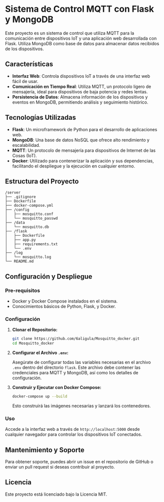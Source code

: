 # Sistema de Control MQTT con Flask y MongoDB

Este proyecto es un sistema de control que utiliza MQTT para la comunicación entre dispositivos IoT y una aplicación web desarrollada con Flask. Utiliza MongoDB como base de datos para almacenar datos recibidos de los dispositivos.

## Características

- **Interfaz Web**: Controla dispositivos IoT a través de una interfaz web fácil de usar.
- **Comunicación en Tiempo Real**: Utiliza MQTT, un protocolo ligero de mensajería, ideal para dispositivos de baja potencia y redes lentas.
- **Persistencia de Datos**: Almacena información de los dispositivos y eventos en MongoDB, permitiendo análisis y seguimiento histórico.

## Tecnologías Utilizadas

- **Flask**: Un microframework de Python para el desarrollo de aplicaciones web.
- **MongoDB**: Una base de datos NoSQL que ofrece alto rendimiento y escalabilidad.
- **MQTT**: Un protocolo de mensajería para dispositivos de Internet de las Cosas (IoT).
- **Docker**: Utilizado para contenerizar la aplicación y sus dependencias, facilitando el despliegue y la ejecución en cualquier entorno.

## Estructura del Proyecto

```plaintext
/server
├── .gitignore
├── Dockerfile
├── docker-compose.yml
├── /config
│   ├── mosquitto.conf
│   └── mosquitto_passwd
├── /data
│   └── mosquitto.db
├── /flask
│   ├── Dockerfile
│   ├── app.py
│   ├── requirements.txt
│   └── .env
├── /log
│   └── mosquitto.log
└── README.md
```

## Configuración y Despliegue

### Pre-requisitos

- Docker y Docker Compose instalados en el sistema.
- Conocimientos básicos de Python, Flask, y Docker.

### Configuración

1. **Clonar el Repositorio:**

   ```bash
   git clone https://github.com/6aligula/Mosquitto_docker.git
   cd Mosquitto_docker
   ```

2. **Configurar el Archivo `.env`:**

   Asegúrate de configurar todas las variables necesarias en el archivo `.env` dentro del directorio `flask`. Este archivo debe contener las credenciales para MQTT y MongoDB, así como los detalles de configuración.

3. **Construir y Ejecutar con Docker Compose:**

   ```bash
   docker-compose up --build
   ```

   Esto construirá las imágenes necesarias y lanzará los contenedores.

### Uso

Accede a la interfaz web a través de `http://localhost:5000` desde cualquier navegador para controlar los dispositivos IoT conectados.

## Mantenimiento y Soporte

Para obtener soporte, puedes abrir un issue en el repositorio de GitHub o enviar un pull request si deseas contribuir al proyecto.

## Licencia

Este proyecto está licenciado bajo la Licencia MIT. 
